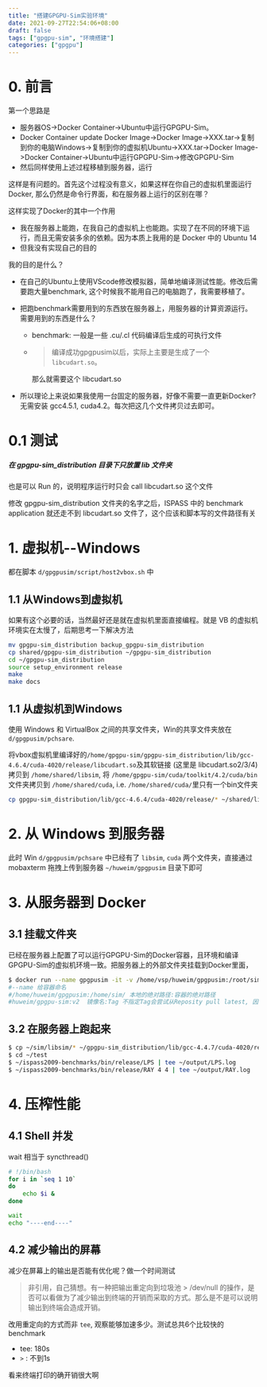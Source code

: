 ```yaml
---
title: "搭建GPGPU-Sim实验环境"
date: 2021-09-27T22:54:06+08:00
draft: false
tags: ["gpgpu-sim", "环境搭建"]
categories: ["gpgpu"]
---
```


# 0. 前言

第一个思路是 

+ 服务器OS->Docker Container->Ubuntu中运行GPGPU-Sim。
+ Docker Container update Docker Image->Docker Image->XXX.tar->复制到你的电脑Windows->复制到你的虚拟机Ubuntu->XXX.tar->Docker Image->Docker Container->Ubuntu中运行GPGPU-Sim->修改GPGPU-Sim
+ 然后同样使用上述过程移植到服务器，运行

这样是有问题的。首先这个过程没有意义，如果这样在你自己的虚拟机里面运行Docker, 那么仍然是命令行界面，和在服务器上运行的区别在哪？

这样实现了Docker的其中一个作用

+ 我在服务器上能跑，在我自己的虚拟机上也能跑。实现了在不同的环境下运行，而且无需安装多余的依赖。因为本质上我用的是 Docker 中的 Ubuntu 14
+ 但我没有实现自己的目的

我的目的是什么？

+ 在自己的Ubuntu上使用VScode修改模拟器，简单地编译测试性能。修改后需要跑大量benchmark, 这个时候我不能用自己的电脑跑了，我需要移植了。

+ 把跑benchmark需要用到的东西放在服务器上，用服务器的计算资源运行。需要用到的东西是什么？

  + benchmark: 一般是一些 .cu/.cl 代码编译后生成的可执行文件

  + > 编译成功gpgpusim以后，实际上主要是生成了一个`libcudart.so`。

    那么就需要这个 libcudart.so

+ 所以理论上来说如果我使用一台固定的服务器，好像不需要一直更新Docker?无需安装 gcc4.5.1, cuda4.2。每次把这几个文件拷贝过去即可。

# 0.1 测试

##### 在 gpgpu-sim_distribution 目录下只放置 lib 文件夹

也是可以 Run 的，说明程序运行时只会 call libcudart.so 这个文件 

修改 gpgpu-sim_distribution 文件夹的名字之后，ISPASS 中的 benchmark application 就还走不到 libcudart.so 文件了，这个应该和脚本写的文件路径有关

# 1. 虚拟机--Windows

都在脚本 `d/gpgpusim/script/host2vbox.sh` 中

## 1.1 从Windows到虚拟机

如果有这个必要的话，当然最好还是就在虚拟机里面直接编程。就是 VB 的虚拟机环境实在太慢了，后期思考一下解决方法

```bash
mv gpgpu-sim_distribution backup_gpgpu-sim_distribution
cp shared/gpgpu-sim_distribution ~/gpgpu-sim_distribution
cd ~/gpgpu-sim_distribution
source setup_environment release
make
make docs
```

## 1.1 从虚拟机到Windows

使用 Windows 和 VirtualBox 之间的共享文件夹，Win的共享文件夹放在 `d/gpgpusim/pchsare`. 

将vbox虚拟机里编译好的`/home/gpgpu-sim/gpgpu-sim_distribution/lib/gcc-4.6.4/cuda-4020/release/libcudart.so`及其软链接 (这里是 libcudart.so2/3/4) 拷贝到 `/home/shared/libsim`, 将 `/home/gpgpu-sim/cuda/toolkit/4.2/cuda/bin`文件夹拷贝到 `/home/shared/cuda`, i.e. `/home/shared/cuda/`里只有一个bin文件夹

```bash
cp gpgpu-sim_distribution/lib/gcc-4.6.4/cuda-4020/release/* ~/shared/libsim/
```

# 2. 从 Windows 到服务器

此时 Win `d/gpgpusim/pchsare` 中已经有了 `libsim`, `cuda` 两个文件夹，直接通过 mobaxterm 拖拽上传到服务器 `~/huweim/gpgpusim` 目录下即可

# 3. 从服务器到 Docker

## 3.1 挂载文件夹

已经在服务器上配置了可以运行GPGPU-Sim的Docker容器，且环境和编译GPGPU-Sim的虚拟机环境一致。把服务器上的外部文件夹挂载到Docker里面，

```bash
$ docker run --name gpgpusim -it -v /home/vsp/huweim/gpgpusim:/root/sim/ huweim/gpgpu-sim:v2 /bin/bash
#--name 给容器命名
#/home/huweim/gpgpusim:/home/sim/ 本地的绝对路径:容器的绝对路径
#huweim/gpgpu-sim:v2  镜像名:Tag 不指定Tag会尝试从Reposity pull latest, 因为是本地镜像没有远程reposity, 会报错，因此加上tag
```

## 3.2 在服务器上跑起来

```bash
$ cp ~/sim/libsim/* ~/gpgpu-sim_distribution/lib/gcc-4.4.7/cuda-4020/release/
$ cd ~/test
$ ~/ispass2009-benchmarks/bin/release/LPS | tee ~/output/LPS.log
$ ~/ispass2009-benchmarks/bin/release/RAY 4 4 | tee ~/output/RAY.log
```

# 4. 压榨性能

## 4.1 Shell 并发

wait 相当于 syncthread()

```bash
# !/bin/bash
for i in `seq 1 10` 
do
    echo $i &
done

wait
echo "----end----"
```

## 4.2 减少输出的屏幕

减少在屏幕上的输出是否能有优化呢？做一个时间测试

> 非引用，自己猜想。有一种把输出重定向到垃圾池 > /dev/null 的操作，是否可以看做为了减少输出到终端的开销而采取的方式。那么是不是可以说明输出到终端会造成开销。

改用重定向的方式而非 `tee`, 观察能够加速多少。测试总共6个比较快的benchmark

+ tee: 180s
+ `>` : 不到1s

看来终端打印的确开销很大啊

